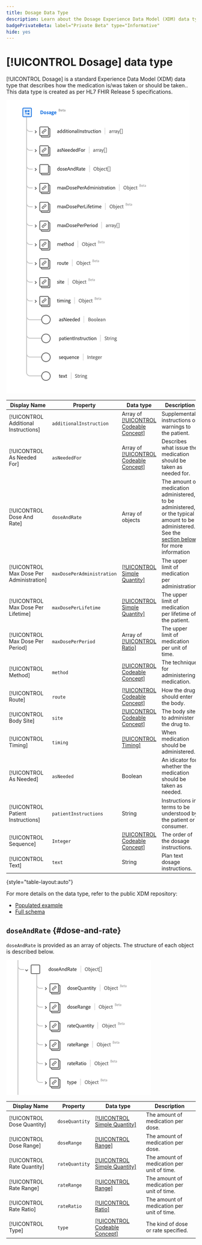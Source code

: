 ```yaml
---
title: Dosage Data Type
description: Learn about the Dosage Experience Data Model (XDM) data type.
badgePrivateBeta: label="Private Beta" type="Informative"
hide: yes
---
```

# [!UICONTROL Dosage] data type

[!UICONTROL Dosage] is a standard Experience Data Model (XDM) data type that describes how the medication is/was taken or should be taken.. This data type is created as per HL7 FHIR Release 5 specifications.

![Dosage data type structure](../../images/data-types/healthcare/dosage/dosage.png)

| Display Name | Property | Data type | Description |
| --- | --- | --- | --- |
| [!UICONTROL Additional Instructions] | `additionalInstruction` | Array of [[!UICONTROL Codeable Concept]](../healthcare/codeable-concept.md) | Supplemental instructions or warnings to the patient. |
| [!UICONTROL As Needed For] |`asNeededFor` | Array of [[!UICONTROL Codeable Concept]](../healthcare/codeable-concept.md) | Describes what issue the medication should be taken as needed for. |
| [!UICONTROL Dose And Rate] | `doseAndRate` | Array of objects | The amount of medication administered, to be administered, or the typical amount to be administered. See the [section below](#dose-and-rate) for more information |
| [!UICONTROL Max Dose Per Administration] |`maxDosePerAdministration` | [[!UICONTROL Simple Quantity]](../healthcare/simple-quantity.md) | The upper limit of medication per administration. |
| [!UICONTROL Max Dose Per Lifetime] | `maxDosePerLifetime` | [[!UICONTROL Simple Quantity]](../healthcare/simple-quantity.md) | The upper limit of medication per lifetime of the patient. |
| [!UICONTROL Max Dose Per Period] |`maxDosePerPeriod` | Array of [[!UICONTROL Ratio]](../healthcare/ratio.md) | The upper limit of medication per unit of time. |
| [!UICONTROL Method] | `method` | [[!UICONTROL Codeable Concept]](../healthcare/codeable-concept.md) | The technique for administering medication. |
| [!UICONTROL Route] |`route` | [[!UICONTROL Codeable Concept]](../healthcare/codeable-concept.md) | How the drug should enter the body. |
| [!UICONTROL Body Site] | `site` | [[!UICONTROL Codeable Concept]](../healthcare/codeable-concept.md) | The body site to administer the drug to. |
| [!UICONTROL Timing] |`timing` | [[!UICONTROL Timing]](../healthcare/timing.md) | When medication should be administered. |
| [!UICONTROL As Needed] | `asNeeded` | Boolean | An idicator for whether the medication should be taken as needed. |
| [!UICONTROL Patient Instructions] |`patientInstructions` | String | Instructions in terms to be understood by the patient or consumer. |
| [!UICONTROL Sequence] | `Integer` | [[!UICONTROL Codeable Concept]](../healthcare/codeable-concept.md) | The order of the dosage instructions. |
| [!UICONTROL Text] |`text` | String | Plan text dosage instructions. |

{style="table-layout:auto"}

For more details on the data type, refer to the public XDM repository:

* [Populated example](https://github.com/adobe/xdm/blob/master/extensions/industry/healthcare/fhir/datatypes/dosage.example.1.json)
* [Full schema](https://github.com/adobe/xdm/blob/master/extensions/industry/healthcare/fhir/datatypes/dosage.schema.json)

## `doseAndRate` {#dose-and-rate}

`doseAndRate` is provided as an array of objects. The structure of each object is described below.

![dose and rate structure](../../images/data-types/healthcare/dosage/dose-and-rate.png)

| Display Name | Property | Data type | Description |
| --- | --- | --- | --- |
| [!UICONTROL Dose Quantity] | `doseQuantity` | [[!UICONTROL Simple Quantity]](../healthcare/simple-quantity.md) | The amount of medication per dose. |
| [!UICONTROL Dose Range] |`doseRange` | [[!UICONTROL Range]](../healthcare/range.md) | The amount of medication per dose. |
| [!UICONTROL Rate Quantity] | `rateQuantity` | [[!UICONTROL Simple Quantity]](../healthcare/simple-quantity.md) | The amount of medication per unit of time.  |
| [!UICONTROL Rate Range] |`rateRange` | [[!UICONTROL Range]](../healthcare/range.md) | The amount of medication per unit of time. |
| [!UICONTROL Rate Ratio] |`rateRatio` | [[!UICONTROL Ratio]](../healthcare/ratio.md) | The amount of medication per unit of time. |
| [!UICONTROL Type] | `type` | [[!UICONTROL Codeable Concept]](../healthcare/codeable-concept.md) | The kind of dose or rate specified.  |

